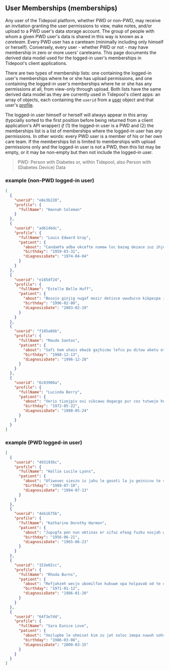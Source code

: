 ## User Memberships (memberships)

Any user of the Tidepool platform, whether PWD or non-PWD, may receive an invitation granting the user permissions to view, make notes, and/or upload to a PWD user's data storage account. The group of people with whom a given PWD user's data is shared in this way is known as a *careteam*. Every PWD user has a careteam (minimally including only himself or herself). Conversely, every user - whether PWD or not - may have membership in zero or more users' careteams. This page documents the derived data model used for the logged-in user's memberships in Tidepool's client applications.

There are two types of membership lists: one containing the logged-in user's memberships where he or she has upload permissions, and one containing the logged-in user's memberships where he or she has any permissions at all, from view-only through upload. Both lists have the same derived data model as they are currently used in Tidepool's client apps: an array of objects, each containing the `userid` from a [user](../types/user.md) object and that user's [profile](../types/profile.md).

The logged-in user himself or herself will always appear in this array (typcially sorted to the first position before being returned from a client application's API wrapper) *if* (1) the logged-in user is a PWD and (2) the memberships list is a list of memberships where the logged-in user has *any* permissions. In other words: every PWD user is a member of his or her own care team. If the memberships list is limited to memberships with upload permissions only and the logged-in user is not a PWD, then this list may be empty, or it may be non-empty but then not include the logged-in user.

> PWD: Person with Diabetes or, within Tidepool, also Person with (Diabetes Device) Data

### example (non-PWD logged-in user)

```json
[
  {
    "userid": "e8e3b228",
    "profile": {
      "fullName": "Hannah Coleman"
    }
  },
  {
    "userid": "ad614bdc",
    "profile": {
      "fullName": "Louis Edward Gray",
      "patient": {
        "about": "Candamfa adba okcefte numew loc bazag dezace zuz ihjogmu colju tudlifda so zied vorabul cuidu.",
        "birthday": "1959-03-31",
        "diagnosisDate": "1974-04-04"
      }
    }
  },
  {
    "userid": "e185df24",
    "profile": {
      "fullName": "Estelle Belle Huff",
      "patient": {
        "about": "Bosojo ginjig nugaf mozir detisce uwuducce kikpezpa iloze dih nizje oliitwo vel ibwonih bobbodu.",
        "birthday": "1996-02-08",
        "diagnosisDate": "2003-02-19"
      }
    }
  },
  {
    "userid": "f105a6bb",
    "profile": {
      "fullName": "Maude Santos",
      "patient": {
        "about": "Safi hem uhais ekwib gajhicmu lefcu pu ditow aketu ot efo ow ubo votuhopi wuc hik.",
        "birthday": "1988-12-13",
        "diagnosisDate": "1996-12-28"
      }
    }
  },
  {
    "userid": "6c03906a",
    "profile": {
      "fullName": "Lucinda Berry",
      "patient": {
        "about": "Veris tizejpiv ovi vikcawu dogacgo pur coz tutwoje hupciruf ulo puvel go ti pav ac vigiri uztieke.",
        "birthday": "1972-05-22",
        "diagnosisDate": "1980-05-24"
      }
    }
  }
]
```

### example (PWD logged-in user)

```json
[
  {
    "userid": "4931936c",
    "profile": {
      "fullName": "Hallie Lucile Lyons",
      "patient": {
        "about": "Ufiwovec sieszo is jahu le gasoti la ju geinicuv te susihpi tag jat kuzoklaz gobzewatu jovdiam urvalrub kek.",
        "birthday": "1989-07-10",
        "diagnosisDate": "1994-07-13"
      }
    }
  },
  {
    "userid": "4eb1675b",
    "profile": {
      "fullName": "Katharine Dorothy Harmon",
      "patient": {
        "about": "Jupugfa pen nun obtinas er sifuz efeag fuzku nosjah wafki fondo gob behoze johfac huszebi.",
        "birthday": "1956-06-21",
        "diagnosisDate": "1965-06-23"
      }
    }
  },
  {
    "userid": "153e02cc",
    "profile": {
      "fullName": "Rhoda Burns",
      "patient": {
        "about": "Refjahzeh wecjo ubomilfan kubuwe opa holpavab od te dah mu veh tahira sarez juwtos vivimtoz sawilar itupevedo jawa.",
        "birthday": "1971-01-12",
        "diagnosisDate": "1986-01-20"
      }
    }
  },
  {
    "userid": "64f3e7d4",
    "profile": {
      "fullName": "Sara Eunice Love",
      "patient": {
        "about": "Vezlupbe le uhmisat kim zu jat soloc imopa nuwuh sohro ara lir vel dorunsiv jaidopac ji hob.",
        "birthday": "1986-03-08",
        "diagnosisDate": "2000-03-15"
      }
    }
  }
]
```
